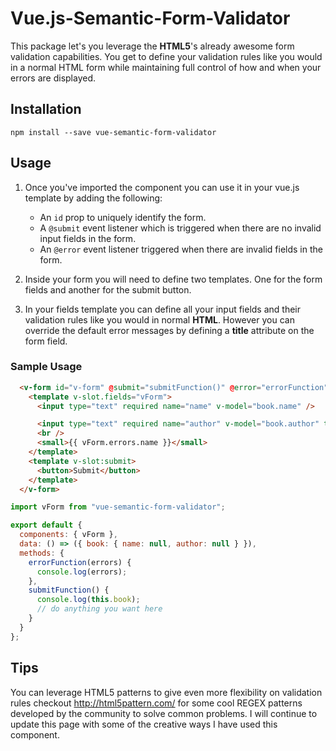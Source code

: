 # Vue.js-Semantic-Form-Validator
This package let's you leverage the **HTML5**'s already awesome form validation capabilities. You get to define your validation rules like you would in a normal HTML form while maintaining full control of how and when your errors are displayed.

## Installation

```
npm install --save vue-semantic-form-validator
```

## Usage

1. Once you've imported the component you can use it in your vue.js template by adding the following:
   - An ```id``` prop to uniquely identify the form.
   - A ```@submit``` event listener which is triggered when there are no invalid input fields in the form.
   - An ```@error``` event listener triggered when there are invalid fields in the form.

2. Inside your form you will need to define two templates. One for the form fields and another for the submit button.
3. In your fields template you can define all your input fields and their validation rules like you would in normal **HTML**. However you can override the default error messages by defining a **title** attribute on the form field.


### Sample Usage

``` html
  <v-form id="v-form" @submit="submitFunction()" @error="errorFunction">
    <template v-slot.fields="vForm">
      <input type="text" required name="name" v-model="book.name" />

      <input type="text" required name="author" v-model="book.author" title="Please fill out the author" />
      <br />
      <small>{{ vForm.errors.name }}</small>
    </template>
    <template v-slot:submit>
      <button>Submit</button>
    </template>
  </v-form>
```

``` js
import vForm from "vue-semantic-form-validator";

export default {
  components: { vForm },
  data: () => ({ book: { name: null, author: null } }),
  methods: {
    errorFunction(errors) {
      console.log(errors);
    },
    submitFunction() {
      console.log(this.book);
      // do anything you want here
    }
  }
};
```

## Tips
You can leverage HTML5 patterns to give even more flexibility on validation rules checkout http://html5pattern.com/ for some cool REGEX patterns developed by the community to solve common problems. I will continue to update this page with some of the creative ways I have used this component.